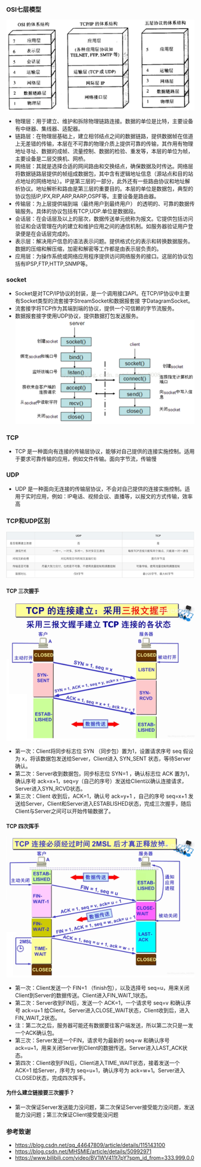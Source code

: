 ### OSI七层模型
![img.png](resource/七层模型.png)
- 物理层：用于建立、维护和拆除物理链路连接。数据的单位是比特，主要设备有中继器、集线器、适配器。
- 链路层：在物理层基础上，建立相邻结点之间的数据链路，提供数据帧在信道上无差错的传输，本层在不可靠的物理介质上提供可靠的传输，其作用有物理地址寻址、数据的成帧、流量控制、数据的检验、重发等，本层的单位为帧，主要设备是二层交换机、网桥。
- 网络层：其就是选择合适的网间路由和交换结点，确保数据及时传达。网络层将数据链路层提供的帧组成数据包，其中含有逻辑地址信息（源站点和目的站点地址的网络地址）。IP是第三层的一部分，此外还有一些路由协议和地址解析协议。地址解析和路由是第三层的重要目的。本层的单位是数据包，典型的协议包括IP,IPX,RIP,ARP,RARP,OSPF等。主要设备是路由器。
- 传输层：为上层提供端到端（最终用户到最终用户） 的透明的、可靠的数据传输服务。具体的协议包括有TCP,UDP.单位是数据段。
- 会话层：在会话层及以上的层次，数据传送单元统称为报文。它提供包括访问验证和会话管理在内的建立和维护应用之间的通信机制。如服务器验证用户登录便是在会话层完成的。
- 表示层：解决用户信息的语法表示问题。提供格式化的表示和转换数据服务。数据的压缩和解压缩，加密和解密等工作都是由表示层负责的。
- 应用层：为操作系统或网络应用程序提供访问网络服务的接口。这层的协议包括有IPSP,FTP,HTTP,SNMP等。

### socket
- Socket是对TCP/IP协议的封装，是⼀个调⽤接⼝API。在TCP/IP协议中主要有Socket类型的流套接字StreamSocket和数据报套接
  字DatagramSocket。
- 流套接字将TCP作为其端到端的协议，提供⼀个可信赖的字节流服务。
- 数据报套接字使⽤UDP协议，提供数据打包发送服务。
![img.png](resource/socket.png)

### TCP
- TCP 是一种面向有连接的传输层协议，能够对自己提供的连接实施控制。适用于要求可靠传输的应用，例如文件传输。面向字节流，传输慢

### UDP
- UDP 是一种面向无连接的传输层协议，不会对自己提供的连接实施控制。适用于实时应用，例如：IP电话、视频会议、直播等，以报文的方式传输，效率高

### TCP和UDP区别
![img.png](resource/TCP和UDP.png)

#### TCP 三次握手
![img.png](resource/三次握手.png)
- 第一次：Client将同步标志位 SYN （同步包）置为1，设置请求序号 seq 假设为 x，将该数据包发送给Server，Client进入 SYN_SENT 状态，等待Server确认。
- 第二次：Server收到数据包，同步标志位 SYN=1 ，确认标志位 ACK 置为1，确认序号 ack=x+1，seq=y（自己的序号）发送给Client以确认连接请求，Server进入SYN_RCVD状态。
- 第三次：Client 收到后，ACK=1，确认号 ack=y+1 ，自己的序号 seq=x+1 发送给Server，Client和Server进入ESTABLISHED状态，完成三次握手，随后Client与Server之间可以开始传输数据了。

#### TCP 四次挥手
![img.png](resource/四次挥手.png)
- 第一次：Client发送一个 FIN=1 （finish包），以及选择号 seq=u，用来关闭Client到Server的数据传送。Client进入FIN_WAIT_1状态。
- 第二次：Server收到FIN后，发送一个 ACK=1，一个请求号 seq=v 和确认序号 ack=u+1 给Client。Server进入CLOSE_WAIT状态，Client收到后，进入FIN_WAIT_2状态。
- 注：第二次之后，服务器可能还有数据要往客户端发送，所以第二次只是一发一个ACK确认包。
- 第三次：Server发送一个FIN，请求号为最新的 seq=w 和确认序号 ack=u+1，用来关闭Server到Client的数据传送。Server进入LAST_ACK状态。
- 第四次：Client收到FIN后，Client进入TIME_WAIT状态，接着发送一个 ACK=1 给Server，序号为 seq=u+1，确认序号为 ack=w+1。Server进入CLOSED状态，完成四次挥手。

#### 为什么建立链接要三次握手？
- 第一次保证Server发送能力没问题，第二次保证Server接受能力没问题，发送能力没问题；第三次保证Client接受能没问题

### 参考致谢
- https://blog.csdn.net/qq_44647809/article/details/115143100
- https://blog.csdn.net/MHSMIE/article/details/50992971
- https://www.bilibili.com/video/BV1WV411t7pY?spm_id_from=333.999.0.0